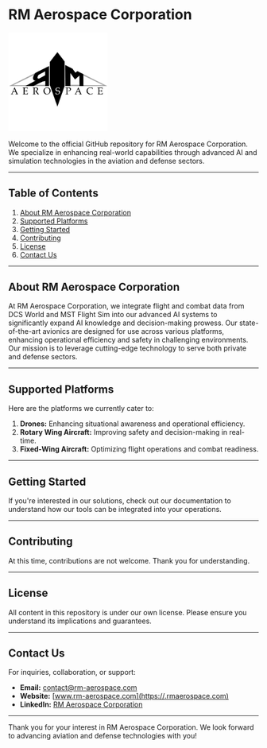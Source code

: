 # RM Aerospace Corporation

<picture>
  <source srcset="https://github.com/RM-Aerospace-Corporation/.github/blob/main/WHITE_RM_Aerospace_500px.png" media="(prefers-color-scheme: dark)">
  <img src="https://github.com/RM-Aerospace-Corporation/.github/blob/main/RM_Aerospace_500px.png" alt="RM Aerospace Logo" width="200">
</picture>

Welcome to the official GitHub repository for RM Aerospace Corporation. We specialize in enhancing real-world capabilities through advanced AI and simulation technologies in the aviation and defense sectors.

---

## Table of Contents

1. [About RM Aerospace Corporation](#about-rm-aerospace-corporation)
2. [Supported Platforms](#supported-platforms)
3. [Getting Started](#getting-started)
4. [Contributing](#contributing)
5. [License](#license)
6. [Contact Us](#contact-us)

---

## About RM Aerospace Corporation

At RM Aerospace Corporation, we integrate flight and combat data from DCS World and MST Flight Sim into our advanced AI systems to significantly expand AI knowledge and decision-making prowess. Our state-of-the-art avionics are designed for use across various platforms, enhancing operational efficiency and safety in challenging environments. Our mission is to leverage cutting-edge technology to serve both private and defense sectors.

---

## Supported Platforms

Here are the platforms we currently cater to:

1. **Drones:** Enhancing situational awareness and operational efficiency.
2. **Rotary Wing Aircraft:** Improving safety and decision-making in real-time.
3. **Fixed-Wing Aircraft:** Optimizing flight operations and combat readiness.

---

## Getting Started

If you're interested in our solutions, check out our documentation to understand how our tools can be integrated into your operations.

---

## Contributing

At this time, contributions are not welcome. Thank you for understanding.

---

## License

All content in this repository is under our own license. Please ensure you understand its implications and guarantees.

---

## Contact Us

For inquiries, collaboration, or support:

- **Email:** [contact@rm-aerospace.com](mailto:info@rmaerospace.com)
- **Website:** [www.rm-aerospace.com](https://.rmaerospace.com)
- **LinkedIn:** [RM Aerospace Corporation](https://linkedin.com/company/rm-aerospace-corporation)

---

Thank you for your interest in RM Aerospace Corporation. We look forward to advancing aviation and defense technologies with you!
